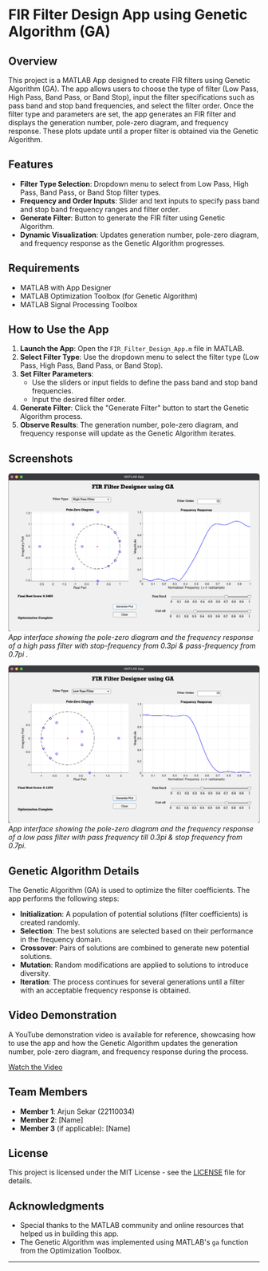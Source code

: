 # FIR Filter Design App using Genetic Algorithm (GA)

## Overview

This project is a MATLAB App designed to create FIR filters using Genetic Algorithm (GA). The app allows users to choose the type of filter (Low Pass, High Pass, Band Pass, or Band Stop), input the filter specifications such as pass band and stop band frequencies, and select the filter order. Once the filter type and parameters are set, the app generates an FIR filter and displays the generation number, pole-zero diagram, and frequency response. These plots update until a proper filter is obtained via the Genetic Algorithm.

## Features

- **Filter Type Selection**: Dropdown menu to select from Low Pass, High Pass, Band Pass, or Band Stop filter types.
- **Frequency and Order Inputs**: Slider and text inputs to specify pass band and stop band frequency ranges and filter order.
- **Generate Filter**: Button to generate the FIR filter using Genetic Algorithm.
- **Dynamic Visualization**: Updates generation number, pole-zero diagram, and frequency response as the Genetic Algorithm progresses.
  
## Requirements

- MATLAB with App Designer
- MATLAB Optimization Toolbox (for Genetic Algorithm)
- MATLAB Signal Processing Toolbox

## How to Use the App

1. **Launch the App**: Open the `FIR_Filter_Design_App.m` file in MATLAB.
2. **Select Filter Type**: Use the dropdown menu to select the filter type (Low Pass, High Pass, Band Pass, or Band Stop).
3. **Set Filter Parameters**:
   - Use the sliders or input fields to define the pass band and stop band frequencies.
   - Input the desired filter order.
4. **Generate Filter**: Click the "Generate Filter" button to start the Genetic Algorithm process.
5. **Observe Results**: The generation number, pole-zero diagram, and frequency response will update as the Genetic Algorithm iterates.

## Screenshots

![High Pass Filter](images/highpass.png)
*App interface showing the pole-zero diagram and the frequency response of a high pass filter with stop-frequency from 0.3pi & pass-frequency from 0.7pi .*

![Low Pass Filter](images/lowpass.png)
*App interface showing the pole-zero diagram and the frequency response of a low pass filter with pass frequency till 0.3pi & stop frequency from 0.7pi.*

## Genetic Algorithm Details

The Genetic Algorithm (GA) is used to optimize the filter coefficients. The app performs the following steps:

- **Initialization**: A population of potential solutions (filter coefficients) is created randomly.
- **Selection**: The best solutions are selected based on their performance in the frequency domain.
- **Crossover**: Pairs of solutions are combined to generate new potential solutions.
- **Mutation**: Random modifications are applied to solutions to introduce diversity.
- **Iteration**: The process continues for several generations until a filter with an acceptable frequency response is obtained.

## Video Demonstration

A YouTube demonstration video is available for reference, showcasing how to use the app and how the Genetic Algorithm updates the generation number, pole-zero diagram, and frequency response during the process.

[Watch the Video](https://www.youtube.com/watch?v=your-video-id)

## Team Members

- **Member 1**: Arjun Sekar (22110034)
- **Member 2**: [Name]
- **Member 3** (if applicable): [Name]

## License

This project is licensed under the MIT License - see the [LICENSE](LICENSE) file for details.

## Acknowledgments

- Special thanks to the MATLAB community and online resources that helped us in building this app.
- The Genetic Algorithm was implemented using MATLAB's `ga` function from the Optimization Toolbox.

---
